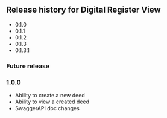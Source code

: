 ## Release history for Digital Register View
- 0.1.0
- 0.1.1
- 0.1.2
- 0.1.3
- 0.1.3.1
### Future release

### 1.0.0
- Ability to create a new deed
- Ability to view a created deed
- SwaggerAPI doc changes
